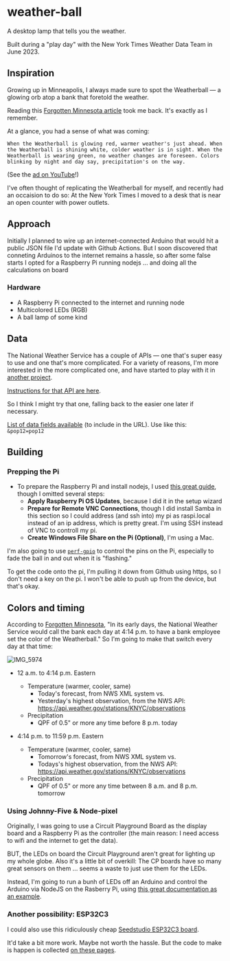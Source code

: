 # weather-ball
A desktop lamp that tells you the weather. 

Built during a "play day" with the New York Times Weather Data Team in June 2023.

## Inspiration

Growing up in Minneapolis, I always made sure to spot the Weatherball — a glowing orb atop a bank that foretold the weather.

Reading this [Forgotten Minnesota article](https://forgottenminnesota.com/forgotten-minnesota/2012/03/170) took me back. It's exactly as I remember.

At a glance, you had a sense of what was coming:

```
When the Weatherball is glowing red, warmer weather's just ahead. When the Weatherball is shining white, colder weather is in sight. When the Weatherball is wearing green, no weather changes are foreseen. Colors blinking by night and day say, precipitation's on the way.
```

(See the [ad on YouTube](https://youtu.be/0E5jcDt9tIM)!)

I've often thought of replicating the Weatherball for myself, and recently had an occaision to do so: At the New York Times I moved to a desk that is near an open counter with power outlets.

## Approach

Initially I planned to wire up an internet-connected Arduino that would hit a public JSON file I'd update with Github Actions. But I soon discovered that conneting Arduinos to the internet remains a hassle, so after some false starts I opted for a Raspberry Pi running nodejs ... and doing all the calculations on board

### Hardware

- A Raspberry Pi connected to the internet and running node
- Multicolored LEDs (RGB)
- A ball lamp of some kind

## Data

The National Weather Service has a couple of APIs — one that's super easy to use and one that's more complicated. For a variety of reasons, I'm more interested in the more complicated one, and have started to play with it in [another project](https://github.com/jkeefe/bot-house/tree/main/bots/weather-box).

[Instructions for that API are here](https://digital.mdl.nws.noaa.gov/xml/).

So I think I might try that one, falling back to the easier one later if necessary. 

[List of data fields available](https://digital.mdl.nws.noaa.gov/xml/docs/elementInputNames.php) (to include in the URL). Use like this: `&pop12=pop12`

## Building

### Prepping the Pi

- To prepare the Raspberry Pi and install nodejs, I used [this great guide](https://thisdavej.com/beginners-guide-to-installing-node-js-on-a-raspberry-pi/), though I omitted several steps:
    - **Apply Raspberry Pi OS Updates**, because I did it in the setup wizard
    - **Prepare for Remote VNC Connections**, though I did install Samba in this section so I could address (and ssh into) my pi as raspi.local instead of an ip address, which is pretty great. I'm using SSH instead of VNC to controll my pi.
    - **Create Windows File Share on the Pi (Optional)**, I'm using a Mac.

I'm also going to use [`perf-gpio`](https://www.npmjs.com/package/perf-gpio) to control the pins on the Pi, especially to fade the ball in and out when it is "flashing."

To get the code onto the pi, I'm pulling it down from Github using https, so I don't need a key on the pi. I won't be able to push up from the device, but that's okay.

## Colors and timing

According to [Forgotten Minnesota](https://forgottenminnesota.com/forgotten-minnesota/2012/03/170), "In its early days, the National Weather Service would call the bank each day at 4:14 p.m. to have a bank employee set the color of the Weatherball." So I'm going to make that switch every day at that time:

![IMG_5974](https://github.com/jkeefe/weather-ball/assets/312347/fc52b54d-59ac-4f5b-b9a1-17aad67d9e40)

- 12 a.m. to 4:14 p.m. Eastern
    - Temperature (warmer, cooler, same)
        - Today's forecast, from NWS XML system vs.
        - Yesterday's highest observation, from the NWS API: https://api.weather.gov/stations/KNYC/observations
    - Precipitation 
        - QPF of 0.5" or more any time before 8 p.m. today

- 4:14 p.m. to 11:59 p.m. Eastern
    - Temperature (warmer, cooler, same)
        - Tomorrow's forecast, from NWS XML system vs.
        - Todays's highest observation, from the NWS API: https://api.weather.gov/stations/KNYC/observations
    - Precipitation 
        - QPF of 0.5" or more any time between 8 a.m. and 8 p.m. tomorrow



### Using Johnny-Five & Node-pixel

Originally, I was going to use a Circuit Playground Board as the display board and a Raspberry Pi as the controller (the main reason: I need access to wifi and the internet to get the data).

BUT, the LEDs on board the Circuit Playground aren't great for lighting up my whole globe. Also it's a little bit of overkill: The CP boards have so many great sensors on them ... seems a waste to just use them for the LEDs.

Instead, I'm going to run a bunh of LEDs off an Arduino and control the Arduino via NodeJS on the Rasberry Pi, using [this great documentation as an example](https://chrisruppel.com/blog/arduino-johnny-five-neopixel/).


### Another possibility: ESP32C3

I could also use this ridiculously cheap [Seedstudio ESP32C3 board](https://www.seeedstudio.com/Seeed-XIAO-ESP32C3-p-5431.html). 

It'd take a bit more work. Maybe not worth the hassle. But the code to make is happen is collected [on these pages](https://pinboard.in/search/u:jkeefe?query=ESP32C3).
